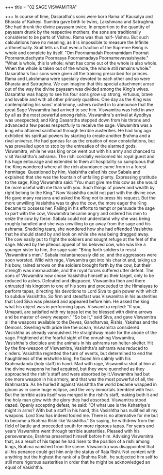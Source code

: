 +++
title = "02 SAGE VISWAMITRA"

+++
In course of time, Dasaratha's sons
were born Rama of Kausalya and Bharata
of Kaikeyi. Sumitra gave birth to twins,
Lakshmana and Satrughna. She had drunk
the divine payasam twice.
In proportion to the quantity of
payasam drunk by the respective mothers,
the sons are traditionally considered to be
parts of Vishnu. Rama was thus half-
Vishnu.
But such calculations have no meaning,
as it is impossible to measure the Infinite
arithmetically. Sruit tells us that even a
fraction of the Supreme Being is whole
and complete by itself.
"Om
Poornamadah
Poornamidam
Poornat Poornamudachyate Poornasya
Poornamadaya Poornamevavasishyate."
"What is whole, this is whole; what has
come out of the whole is also whole.
When the whole is taken out of the whole,
the whole still remains whole."
Dasaratha's four sons were given all the
training prescribed for princes. Rama and
Lakshmana were specially devoted to
each other and so were Bharata and
Satrughna. We can imagine that this
special attachment arose out of the way
the divine payasam was divided among
the King's wives. Dasaratha was happy to
see his four sons grow up strong, virtuous,
brave and lovable and with all other
princely qualities.
One
day
as
the
King
was
contemplating his sons' matrimony, ushers
rushed in to announce that the great Sage
Viswamitra had arrived to see him.
Viswamitra was held in awe by all as the
most powerful among rishis.
Viswamitra's arrival at Ayodhya was
unexpected; and King Dasaratha stepped
down from his throne and advanced a few
paces respectfully to receive the sage.
Viswamitra was a king who attained
sainthood through terrible austerities. He
had long ago exhibited his spiritual
powers by starting to create another
Brahma and a rival universe. He had goneas far as the creation of new
constellations, but was prevailed upon to
stop by the entreaties of the alarmed gods.
Viswamitra, while he was king once
went out with his army and chanced to
visit Vasishtha's ashrama. The rishi
cordially welcomed his royal guest and
his huge entourage and extended to them
all hospitality so sumptuous that the King
wondered where all the rich abundance
came from in a forest hermitage.
Questioned by him, Vasishtha called
his cow Sabala and explained that she was
the fountain of unfailing plenty.
Expressing gratitude to the sage, King
Viswamitra said: "You must give me this
cow as she would be more useful with me
than with you. Such things of power and
wealth by right belong to the King."
Now Vasishtha could not part with the
divine cow. He gave many reasons and
asked the King not to press his request.
But the more unwilling Vasishtha was to
give the cow, the more eager the King
became to possess her.
Failing in his efforts to tempt or
persuade the sage to part with the cow,
Viswamitra became angry and ordered his
men to seize the cow by force.
Sabala could not understand why she
was being roughly handled and she was
unwilling to go away from the sage and
his ashrama. Shedding tears, she
wondered how she had offended
Vasishtha that he should stand by and
look on while she was being dragged
away. The cow easily put to flight the
soldiers and sought refuge at the feet of
the sage.
Moved by the piteous appeal of his
beloved cow, who was like a younger
sister to him, the sage said: "Bring forth
soldiers to resist Viswamitra's men."
Sabala instantaneously did so, and the
aggressors were soon worsted. Wild with
rage, Viswamitra got into his chariot and,
taking up his bow, rained arrows on the
soldiers brought forth by the cow, but
their strength was inexhaustible, and the
royal forces suffered utter defeat. The
sons of Viswamitra now chose Vasishtha
himself as their target, only to be reduced
to ashes.
Defeated and disgraced, Viswamitra
then and there entrusted his kingdom to
one of his sons and proceeded to the
Himalayas to perform tapas, directing his
devotions to Lord Siva to gain power with
which to subdue Vasishtha.
So firm and steadfast was Viswamitra
in his austerities that Lord Siva was
pleased and appeared before him. He
asked the king what his object was in
performing tapas.
Viswamitra replied: "If you, Umapati,
are satisfied with my tapas let me be
blessed with divine arrows and be master
of every weapon."
"So be it," said Siva, and gave
Viswamitra all the weapons available to
the Devas, Gandharvas, Rishis, Yakshas
and the Demons.
Swelling with pride like the ocean,
Viswamitra considered Vasishtha as
already vanquished. He straightway made
for the abode of the sage. Frightened at
the fearful sight of the onrushing
Viswamitra, Vasishtha's disciples and the
animals in his ashrama ran helter-skelter.
Hit by the fire-weapon of Viswamitra,
Vasishtha's ashrama was reduced to
cinders.
Vasishtha regretted the turn of events,
but determined to end the haughtiness of
the erstwhile king, he faced him calmly
with his Brahmadanda (holy staff) in
hand.
Mad with rage, Viswamitra shot at him
all the divine weapons he had acquired,
but they were quenched as they
approached the rishi's staff and were
absorbed by it.Viswamitra had but one more weapon
in his armory, and that was the most
powerful of all, the Brahmastra. As he
hurled it against Vasishtha the world
became wrapped in gloom as in some
huge eclipse, and the very immortals
trembled with fear. But the terrible astra
itself was merged in the rishi's staff,
making both it and the holy man glow
with the glory they had absorbed.
Viswamitra stood dazed. Openly
accepting defeat, he said: "Of what use is
the Kshatriya's might in arms? With but a
staff in his hand, this Vasishtha has
nullified all my weapons. Lord Siva has
indeed fooled me. There is no alternative
for me but to become a Brahma Rishi like
Vasishtha." So saying, he withdrew from
the field of battle and proceeded south for
more rigorous tapas.
For years and years Viswamitra went
through terrible austerities. Pleased with
his perseverance, Brahma presented
himself before him. Advising Viswamitra
that, as a result of his tapas he had risen to
the position of a rishi among kings,
Brahma vanished from the scene.
Viswamitra was disappointed that all
his penance could get him only the status
of Raja Rishi. Not content with anything
but the highest the rank of a Brahma
Rishi, he subjected him self to still more
rigorous austerities in order that he might
be acknowledged an equal of Vasishtha.